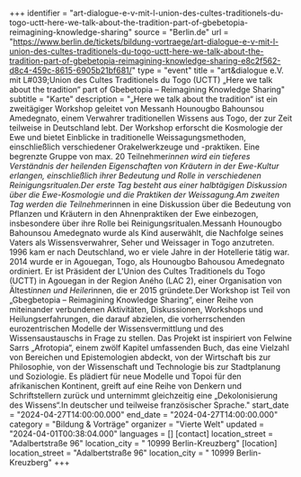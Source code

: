 +++
identifier = "art-dialogue-e-v-mit-l-union-des-cultes-traditionels-du-togo-uctt-here-we-talk-about-the-tradition-part-of-gbebetopia-reimagining-knowledge-sharing"
source = "Berlin.de"
url = "https://www.berlin.de/tickets/bildung-vortraege/art-dialogue-e-v-mit-l-union-des-cultes-traditionels-du-togo-uctt-here-we-talk-about-the-tradition-part-of-gbebetopia-reimagining-knowledge-sharing-e8c2f562-d8c4-459c-8615-6905b21bf681/"
type = "event"
title = "art&dialogue e.V. mit L#039;Union des Cultes Traditionels du Togo (UCTT) „Here we talk about the tradition“ part of Gbebetopia – Reimagining Knowledge Sharing"
subtitle = "Karte"
description = "„Here we talk about the tradition“ ist ein zweitägiger Workshop geleitet von Messanh Hounougbo Bahounsou Amedegnato, einem Verwahrer traditionellen Wissens aus Togo, der zur Zeit teilweise in Deutschland lebt. Der Workshop erforscht die Kosmologie der Ewe und bietet Einblicke in traditionelle Weissagungsmethoden, einschließlich verschiedener Orakelwerkzeuge und -praktiken. Eine begrenzte Gruppe von max. 20 Teilnehmer*innen wird ein tieferes Verständnis der heilenden Eigenschaften von Kräutern in der Ewe-Kultur erlangen, einschließlich ihrer Bedeutung und Rolle in verschiedenen Reinigungsritualen.Der erste Tag besteht aus einer halbtägigen Diskussion über die Ewe-Kosmologie und die Praktiken der Weissagung.Am zweiten Tag werden die Teilnehmer*innen in eine Diskussion über die Bedeutung von Pflanzen und Kräutern in den Ahnenpraktiken der Ewe einbezogen, insbesondere über ihre Rolle bei Reinigungsritualen.Messanh Hounougbo Bahounsou Amedegnato wurde als Kind auserwählt, die Nachfolge seines Vaters als Wissensverwahrer, Seher und Weissager in Togo anzutreten. 1996 kam er nach Deutschland, wo er viele Jahre in der Hotellerie tätig war. 2014 wurde er in Agouegan, Togo, als Hounougbo Bahousou Amedegnato ordiniert. Er ist Präsident der L'Union des Cultes Traditionels du Togo (UCTT) in Agouegan in der Region Aného (LAC 2), einer Organisation von Ältest*innen und Heiler*innen, die er 2015 gründete.Der Workshop ist Teil von „Gbegbetopia – Reimagining Knowledge Sharing“, einer Reihe von miteinander verbundenen Aktivitäten, Diskussionen, Workshops und Heilungserfahrungen, die darauf abzielen, die vorherrschenden eurozentrischen Modelle der Wissensvermittlung und des Wissensaustauschs in Frage zu stellen. Das Projekt ist inspiriert von Felwine Sarrs „Afrotopia“, einem zwölf Kapitel umfassenden Buch, das eine Vielzahl von Bereichen und Epistemologien abdeckt, von der Wirtschaft bis zur Philosophie, von der Wissenschaft und Technologie bis zur Stadtplanung und Soziologie. Es plädiert für neue Modelle und Topoi für den afrikanischen Kontinent, greift auf eine Reihe von Denkern und Schriftstellern zurück und unternimmt gleichzeitig eine „Dekolonisierung des Wissens“.In deutscher und teilweise französischer Sprache."
start_date = "2024-04-27T14:00:00.000"
end_date = "2024-04-27T14:00:00.000"
category = "Bildung & Vorträge"
organizer = "Vierte Welt"
updated = "2024-04-01T00:38:04.000"
languages = []
[contact]
location_street = "Adalbertstraße 96"
location_city = " 10999 Berlin-Kreuzberg"
[location]
location_street = "Adalbertstraße 96"
location_city = " 10999 Berlin-Kreuzberg"
+++